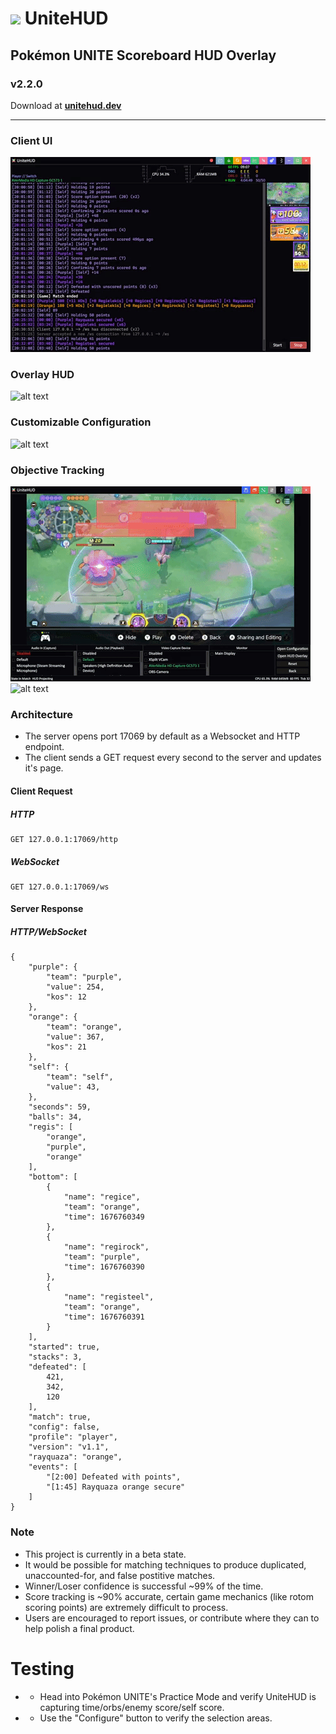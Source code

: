 # <img src='https://github.com/pidgy/UniteHUD/blob/master/assets/icon/icon.png' width='32'>  UniteHUD

Pokémon UNITE Scoreboard HUD Overlay
----
### v2.2.0 
Download at **[unitehud.dev](https://unitehud.dev)**

----

### Client UI
![alt text](https://github.com/pidgy/unitehud/blob/master/.github/data/v2-ui.gif "UI")

### Overlay HUD
![alt text](https://github.com/pidgy/unitehud/blob/master/.github/data/v2-hud.gif "HUD")

### Customizable Configuration
![alt text](https://github.com/pidgy/unitehud/blob/master/.github/data/v2-projector.gif "Projector")

### Objective Tracking
![alt text](https://github.com/pidgy/unitehud/blob/master/.github/data/v2-registeel.gif "Registeel")
![alt text](https://github.com/pidgy/unitehud/blob/master/.github/data/v2-regieleki.gif "Regieleki")


### Architecture

- The server opens port 17069 by default as a Websocket and HTTP endpoint. 
- The client sends a GET request every second to the server and updates it's page.

#### Client Request
##### HTTP
```
GET 127.0.0.1:17069/http
```
##### WebSocket
```
GET 127.0.0.1:17069/ws
```

#### Server Response
##### HTTP/WebSocket
```
{
    "purple": {
        "team": "purple",
        "value": 254,
        "kos": 12
    },
    "orange": {
        "team": "orange",
        "value": 367,
        "kos": 21
    },
    "self": {
        "team": "self",
        "value": 43,
    },
    "seconds": 59,
    "balls": 34,
    "regis": [
        "orange",
        "purple",
        "orange"
    ],
    "bottom": [
        {
            "name": "regice",
            "team": "orange",
            "time": 1676760349
        },
        {
            "name": "regirock",
            "team": "purple",
            "time": 1676760390
        },
        {
            "name": "registeel",
            "team": "orange",
            "time": 1676760391
        }
    ],
    "started": true,
    "stacks": 3,
    "defeated": [
        421, 
        342, 
        120
    ],
    "match": true,
    "config": false,
    "profile": "player",
    "version": "v1.1",
    "rayquaza": "orange",
    "events": [
        "[2:00] Defeated with points", 
        "[1:45] Rayquaza orange secure"
    ]
}
```

### Note
- This project is currently in a beta state. 
- It would be possible for matching techniques to produce duplicated, unaccounted-for, and false postitive matches.
- Winner/Loser confidence is successful ~99% of the time.
- Score tracking is ~90% accurate, certain game mechanics (like rotom scoring points) are extremely difficult to process.
- Users are encouraged to report issues, or contribute where they can to help polish a final product.

# Testing
- - Head into Pokémon UNITE's Practice Mode and verify UniteHUD is capturing time/orbs/enemy score/self score.
- - Use the "Configure" button to verify the selection areas.

